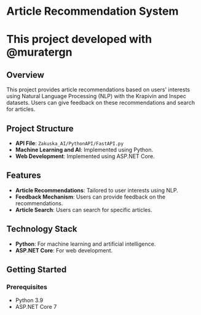 # Article Recommendation System
# This project developed with @muratergn

## Overview
This project provides article recommendations based on users' interests using Natural Language Processing (NLP) with the Krapivin and Inspec datasets. Users can give feedback on these recommendations and search for articles.

## Project Structure
- **API File**: `Zakuska_AI/PythonAPI/FastAPI.py`
- **Machine Learning and AI**: Implemented using Python.
- **Web Development**: Implemented using ASP.NET Core.

## Features
- **Article Recommendations**: Tailored to user interests using NLP.
- **Feedback Mechanism**: Users can provide feedback on the recommendations.
- **Article Search**: Users can search for specific articles.

## Technology Stack
- **Python**: For machine learning and artificial intelligence.
- **ASP.NET Core**: For web development.

## Getting Started

### Prerequisites
- Python 3.9
- ASP.NET Core 7
